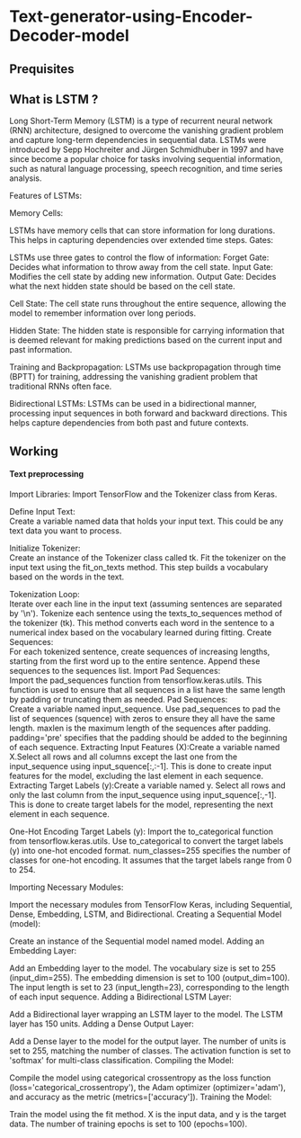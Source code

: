 # Text-generator-using-Encoder-Decoder-model
## Prequisites
## What is LSTM ?
Long Short-Term Memory (LSTM) is a type of recurrent neural network (RNN) architecture, designed to overcome the vanishing gradient problem and capture long-term dependencies in sequential data. LSTMs were introduced by Sepp Hochreiter and Jürgen Schmidhuber in 1997 and have since become a popular choice for tasks involving sequential information, such as natural language processing, speech recognition, and time series analysis.

Features of LSTMs:

Memory Cells:

LSTMs have memory cells that can store information for long durations. This helps in capturing dependencies over extended time steps.
Gates:

LSTMs use three gates to control the flow of information:
Forget Gate: Decides what information to throw away from the cell state.
Input Gate: Modifies the cell state by adding new information.
Output Gate: Decides what the next hidden state should be based on the cell state.

Cell State:
The cell state runs throughout the entire sequence, allowing the model to remember information over long periods.

Hidden State:
The hidden state is responsible for carrying information that is deemed relevant for making predictions based on the current input and past information.

Training and Backpropagation:
LSTMs use backpropagation through time (BPTT) for training, addressing the vanishing gradient problem that traditional RNNs often face.

Bidirectional LSTMs:
LSTMs can be used in a bidirectional manner, processing input sequences in both forward and backward directions. This helps capture dependencies from both past and future contexts.

## Working

#### Text preprocessing
Import Libraries:
Import TensorFlow and the Tokenizer class from Keras.

Define Input Text:<br>
Create a variable named data that holds your input text. This could be any text data you want to process.

Initialize Tokenizer:<br>
Create an instance of the Tokenizer class called tk.
Fit the tokenizer on the input text using the fit_on_texts method. This step builds a vocabulary based on the words in the text.

Tokenization Loop:<br>
Iterate over each line in the input text (assuming sentences are separated by '\n').
Tokenize each sentence using the texts_to_sequences method of the tokenizer (tk). This method converts each word in the sentence to a numerical index based on the vocabulary learned during fitting.
Create Sequences:<br>
For each tokenized sentence, create sequences of increasing lengths, starting from the first word up to the entire sentence.
Append these sequences to the sequences list.
Import Pad Sequences:<br>
Import the pad_sequences function from tensorflow.keras.utils. This function is used to ensure that all sequences in a list have the same length by padding or truncating them as needed.
Pad Sequences:<br>
Create a variable named input_sequence.
Use pad_sequences to pad the list of sequences (squence) with zeros to ensure they all have the same length.
maxlen is the maximum length of the sequences after padding.
padding='pre' specifies that the padding should be added to the beginning of each sequence.
Extracting Input Features (X):Create a variable named X.Select all rows and all columns except the last one from the input_sequence using input_squence[:,:-1]. This is done to create input features for the model, excluding the last element in each sequence.
Extracting Target Labels (y):Create a variable named y. Select all rows and only the last column from the input_sequence using input_squence[:,-1]. This is done to create target labels for the model, representing the next element in each sequence.

One-Hot Encoding Target Labels (y): Import the to_categorical function from tensorflow.keras.utils. Use to_categorical to convert the target labels (y) into one-hot encoded format. num_classes=255 specifies the number of classes for one-hot encoding. It assumes that the target labels range from 0 to 254.

Importing Necessary Modules:

Import the necessary modules from TensorFlow Keras, including Sequential, Dense, Embedding, LSTM, and Bidirectional.
Creating a Sequential Model (model):

Create an instance of the Sequential model named model.
Adding an Embedding Layer:

Add an Embedding layer to the model.
The vocabulary size is set to 255 (input_dim=255).
The embedding dimension is set to 100 (output_dim=100).
The input length is set to 23 (input_length=23), corresponding to the length of each input sequence.
Adding a Bidirectional LSTM Layer:

Add a Bidirectional layer wrapping an LSTM layer to the model.
The LSTM layer has 150 units.
Adding a Dense Output Layer:

Add a Dense layer to the model for the output layer.
The number of units is set to 255, matching the number of classes.
The activation function is set to 'softmax' for multi-class classification.
Compiling the Model:

Compile the model using categorical crossentropy as the loss function (loss='categorical_crossentropy'), the Adam optimizer (optimizer='adam'), and accuracy as the metric (metrics=['accuracy']).
Training the Model:

Train the model using the fit method.
X is the input data, and y is the target data.
The number of training epochs is set to 100 (epochs=100).
